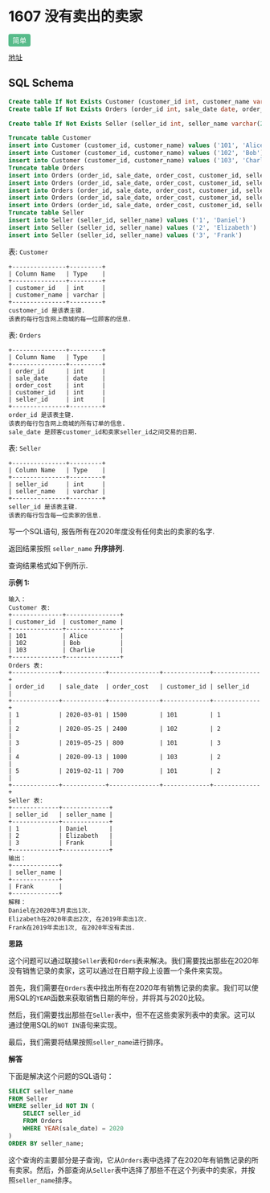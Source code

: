 # 1607 没有卖出的卖家

<span style="background-color: #57bb8a; color: #fff; padding: 4px 8px; border-radius: 4px;">简单</span>

[地址](https://leetcode.cn/problems/sellers-with-no-sales/?envType=study-plan-v2&envId=sql-premium-50)

## SQL Schema

```sql
Create table If Not Exists Customer (customer_id int, customer_name varchar(20))
Create table If Not Exists Orders (order_id int, sale_date date, order_cost int, customer_id int, seller_id int)

Create table If Not Exists Seller (seller_id int, seller_name varchar(20))

Truncate table Customer
insert into Customer (customer_id, customer_name) values ('101', 'Alice')
insert into Customer (customer_id, customer_name) values ('102', 'Bob')
insert into Customer (customer_id, customer_name) values ('103', 'Charlie')
Truncate table Orders
insert into Orders (order_id, sale_date, order_cost, customer_id, seller_id) values ('1', '2020-03-01', '1500', '101', '1')
insert into Orders (order_id, sale_date, order_cost, customer_id, seller_id) values ('2', '2020-05-25', '2400', '102', '2')
insert into Orders (order_id, sale_date, order_cost, customer_id, seller_id) values ('3', '2019-05-25', '800', '101', '3')
insert into Orders (order_id, sale_date, order_cost, customer_id, seller_id) values ('4', '2020-09-13', '1000', '103', '2')
insert into Orders (order_id, sale_date, order_cost, customer_id, seller_id) values ('5', '2019-02-11', '700', '101', '2')
Truncate table Seller
insert into Seller (seller_id, seller_name) values ('1', 'Daniel')
insert into Seller (seller_id, seller_name) values ('2', 'Elizabeth')
insert into Seller (seller_id, seller_name) values ('3', 'Frank')
```

表: `Customer`

```
+---------------+---------+
| Column Name   | Type    |
+---------------+---------+
| customer_id   | int     |
| customer_name | varchar |
+---------------+---------+
customer_id 是该表主键.
该表的每行包含网上商城的每一位顾客的信息.
```

 

表: `Orders`

```
+---------------+---------+
| Column Name   | Type    |
+---------------+---------+
| order_id      | int     |
| sale_date     | date    |
| order_cost    | int     |
| customer_id   | int     |
| seller_id     | int     |
+---------------+---------+
order_id 是该表主键.
该表的每行包含网上商城的所有订单的信息.
sale_date 是顾客customer_id和卖家seller_id之间交易的日期.
```

 

表: `Seller`

```
+---------------+---------+
| Column Name   | Type    |
+---------------+---------+
| seller_id     | int     |
| seller_name   | varchar |
+---------------+---------+
seller_id 是该表主键.
该表的每行包含每一位卖家的信息.
```

 

写一个SQL语句, 报告所有在2020年度没有任何卖出的卖家的名字.

返回结果按照 `seller_name` **升序排列**.

查询结果格式如下例所示.

 

**示例 1:**

```
输入：
Customer 表:
+--------------+---------------+
| customer_id  | customer_name |
+--------------+---------------+
| 101          | Alice         |
| 102          | Bob           |
| 103          | Charlie       |
+--------------+---------------+
Orders 表:
+-------------+------------+--------------+-------------+-------------+
| order_id    | sale_date  | order_cost   | customer_id | seller_id   |
+-------------+------------+--------------+-------------+-------------+
| 1           | 2020-03-01 | 1500         | 101         | 1           |
| 2           | 2020-05-25 | 2400         | 102         | 2           |
| 3           | 2019-05-25 | 800          | 101         | 3           |
| 4           | 2020-09-13 | 1000         | 103         | 2           |
| 5           | 2019-02-11 | 700          | 101         | 2           |
+-------------+------------+--------------+-------------+-------------+
Seller 表:
+-------------+-------------+
| seller_id   | seller_name |
+-------------+-------------+
| 1           | Daniel      |
| 2           | Elizabeth   |
| 3           | Frank       |
+-------------+-------------+
输出：
+-------------+
| seller_name |
+-------------+
| Frank       |
+-------------+
解释：
Daniel在2020年3月卖出1次.
Elizabeth在2020年卖出2次, 在2019年卖出1次.
Frank在2019年卖出1次, 在2020年没有卖出.
```

**思路**

这个问题可以通过联接`Seller`表和`Orders`表来解决。我们需要找出那些在2020年没有销售记录的卖家，这可以通过在日期字段上设置一个条件来实现。

首先，我们需要在`Orders`表中找出所有在2020年有销售记录的卖家。我们可以使用SQL的`YEAR`函数来获取销售日期的年份，并将其与2020比较。

然后，我们需要找出那些在`Seller`表中，但不在这些卖家列表中的卖家。这可以通过使用SQL的`NOT IN`语句来实现。

最后，我们需要将结果按照`seller_name`进行排序。



**解答**

下面是解决这个问题的SQL语句：

```sql
SELECT seller_name
FROM Seller
WHERE seller_id NOT IN (
    SELECT seller_id
    FROM Orders
    WHERE YEAR(sale_date) = 2020
)
ORDER BY seller_name;
```

这个查询的主要部分是子查询，它从`Orders`表中选择了在2020年有销售记录的所有卖家。然后，外部查询从`Seller`表中选择了那些不在这个列表中的卖家，并按照`seller_name`排序。

